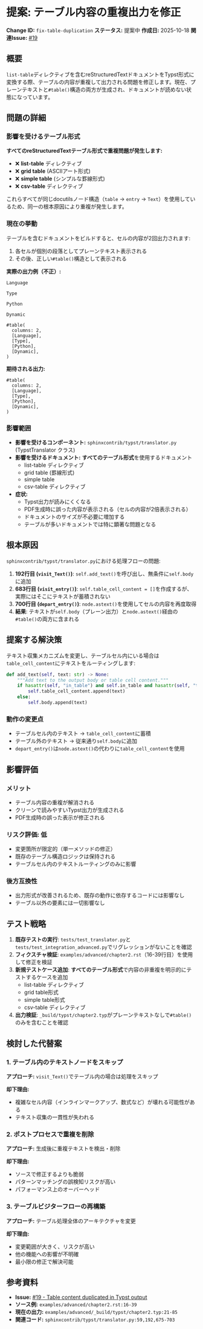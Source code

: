 # 提案: テーブル内容の重複出力を修正

**Change ID:** `fix-table-duplication`
**ステータス:** 提案中
**作成日:** 2025-10-18
**関連Issue:** [#19](https://github.com/YuSabo90002/sphinxcontrib-typst/issues/19)

## 概要

`list-table`ディレクティブを含むreStructuredTextドキュメントをTypst形式に変換する際、テーブルの内容が重複して出力される問題を修正します。現在、プレーンテキストと`#table()`構造の両方が生成され、ドキュメントが読めない状態になっています。

## 問題の詳細

### 影響を受けるテーブル形式

**すべてのreStructuredTextテーブル形式で重複問題が発生します:**

- ❌ **list-table** ディレクティブ
- ❌ **grid table** (ASCIIアート形式)
- ❌ **simple table** (シンプルな罫線形式)
- ❌ **csv-table** ディレクティブ

これらすべてが同じdocutilsノード構造（`table` → `entry` → `Text`）を使用しているため、同一の根本原因により重複が発生します。

### 現在の挙動

テーブルを含むドキュメントをビルドすると、セルの内容が2回出力されます:

1. 各セルが個別の段落としてプレーンテキスト表示される
2. その後、正しい`#table()`構造として表示される

**実際の出力例（不正）:**
```typst
Language

Type

Python

Dynamic

#table(
  columns: 2,
  [Language],
  [Type],
  [Python],
  [Dynamic],
)
```

**期待される出力:**
```typst
#table(
  columns: 2,
  [Language],
  [Type],
  [Python],
  [Dynamic],
)
```

### 影響範囲

- **影響を受けるコンポーネント:** `sphinxcontrib/typst/translator.py` (TypstTranslator クラス)
- **影響を受けるドキュメント:** **すべてのテーブル形式**を使用するドキュメント
  - list-table ディレクティブ
  - grid table (罫線形式)
  - simple table
  - csv-table ディレクティブ
- **症状:**
  - Typst出力が読みにくくなる
  - PDF生成時に誤った内容が表示される（セルの内容が2倍表示される）
  - ドキュメントのサイズが不必要に増加する
  - テーブルが多いドキュメントでは特に顕著な問題となる

## 根本原因

`sphinxcontrib/typst/translator.py`における処理フローの問題:

1. **192行目 (`visit_Text()`)**: `self.add_text()`を呼び出し、無条件に`self.body`に追加
2. **683行目 (`visit_entry()`)**: `self.table_cell_content = []`を作成するが、実際にはそこにテキストが蓄積されない
3. **700行目 (`depart_entry()`)**: `node.astext()`を使用してセルの内容を再度取得
4. **結果**: テキストが`self.body`（プレーン出力）と`node.astext()`経由の`#table()`の両方に含まれる

## 提案する解決策

テキスト収集メカニズムを変更し、テーブルセル内にいる場合は`table_cell_content`にテキストをルーティングします:

```python
def add_text(self, text: str) -> None:
    """Add text to the output body or table cell content."""
    if hasattr(self, "in_table") and self.in_table and hasattr(self, "table_cell_content"):
        self.table_cell_content.append(text)
    else:
        self.body.append(text)
```

### 動作の変更点

- テーブルセル内のテキスト → `table_cell_content`に蓄積
- テーブル外のテキスト → 従来通り`self.body`に追加
- `depart_entry()`は`node.astext()`の代わりに`table_cell_content`を使用

## 影響評価

### メリット

- テーブル内容の重複が解消される
- クリーンで読みやすいTypst出力が生成される
- PDF生成時の誤った表示が修正される

### リスク評価: 低

- 変更箇所が限定的（単一メソッドの修正）
- 既存のテーブル構造ロジックは保持される
- テーブルセル内のテキストルーティングのみに影響

### 後方互換性

- 出力形式が改善されるため、既存の動作に依存するコードには影響なし
- テーブル以外の要素には一切影響なし

## テスト戦略

1. **既存テストの実行**: `tests/test_translator.py`と`tests/test_integration_advanced.py`でリグレッションがないことを確認
2. **フィクスチャ検証**: `examples/advanced/chapter2.rst`（16-39行目）を使用して修正を検証
3. **新規テストケース追加**: **すべてのテーブル形式**で内容の非重複を明示的にテストするケースを追加
   - list-table ディレクティブ
   - grid table形式
   - simple table形式
   - csv-table ディレクティブ
4. **出力検証**: `_build/typst/chapter2.typ`がプレーンテキストなしで`#table()`のみを含むことを確認

## 検討した代替案

### 1. テーブル内のテキストノードをスキップ

**アプローチ:** `visit_Text()`でテーブル内の場合は処理をスキップ

**却下理由:**
- 複雑なセル内容（インラインマークアップ、数式など）が壊れる可能性がある
- テキスト収集の一貫性が失われる

### 2. ポストプロセスで重複を削除

**アプローチ:** 生成後に重複テキストを検出・削除

**却下理由:**
- ソースで修正するよりも脆弱
- パターンマッチングの誤検知リスクが高い
- パフォーマンス上のオーバーヘッド

### 3. テーブルビジターフローの再構築

**アプローチ:** テーブル処理全体のアーキテクチャを変更

**却下理由:**
- 変更範囲が大きく、リスクが高い
- 他の機能への影響が不明確
- 最小限の修正で解決可能

## 参考資料

- **Issue:** [#19 - Table content duplicated in Typst output](https://github.com/YuSabo90002/sphinxcontrib-typst/issues/19)
- **ソース例:** `examples/advanced/chapter2.rst:16-39`
- **現在の出力:** `examples/advanced/_build/typst/chapter2.typ:21-85`
- **関連コード:** `sphinxcontrib/typst/translator.py:59,192,675-703`
